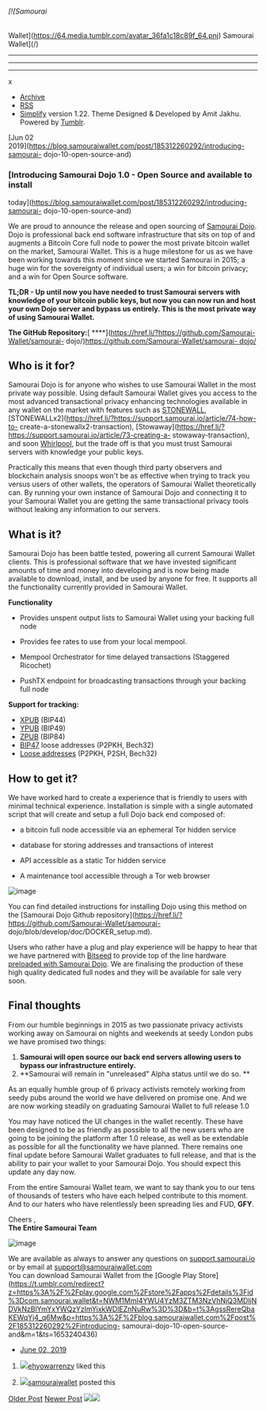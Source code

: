 ###### [![Samourai
Wallet](https://64.media.tumblr.com/avatar_36fa1c18c89f_64.pnj) Samourai
Wallet](/)

* * *

* * *

* * *

x

  * [Archive](/archive)
  * [RSS](https://blog.samouraiwallet.com/rss)
  * [Simplify](http://simplifytheme.tumblr.com) version 1.22. Theme Designed & Developed by [](http://amitjakhu.com)Amit Jakhu. Powered by [Tumblr](http://tumblr.com).

[Jun 02  
2019](https://blog.samouraiwallet.com/post/185312260292/introducing-samourai-
dojo-10-open-source-and)

### [Introducing Samourai Dojo 1.0 - Open Source and available to install
today](https://blog.samouraiwallet.com/post/185312260292/introducing-samourai-
dojo-10-open-source-and)

We are proud to announce the release and open sourcing of [Samourai
Dojo](https://href.li/?https://github.com/Samourai-Wallet/samourai-dojo). Dojo
is professional back end software infrastructure that sits on top of and
augments a Bitcoin Core full node to power the most private bitcoin wallet on
the market, Samourai Wallet. This is a huge milestone for us as we have been
working towards this moment since we started Samourai in 2015; a huge win for
the sovereignty of individual users; a win for bitcoin privacy; and a win for
Open Source software.

 **TL;DR - Up until now you have needed to trust Samourai servers with
knowledge of your bitcoin public keys, but now you can now run and host your
own Dojo server and bypass us entirely. This is the most private way of using
Samourai Wallet.**

 **The GitHub Repository:**[
****](https://href.li/?https://github.com/Samourai-Wallet/samourai-
dojo/)[https://github.com/Samourai-Wallet/samourai-
dojo/](https://href.li/?https://github.com/Samourai-Wallet/samourai-dojo/)

##  **Who is it for?**

Samourai Dojo is for anyone who wishes to use Samourai Wallet in the most
private way possible. Using default Samourai Wallet gives you access to the
most advanced transactional privacy enhancing technologies available in any
wallet on the market with features such as
[STONEWALL](https://href.li/?https://samouraiwallet.com/stonewall),
[STONEWALLx2](https://href.li/?https://support.samourai.io/article/74-how-to-
create-a-stonewallx2-transaction),
[Stowaway](https://href.li/?https://support.samourai.io/article/73-creating-a-
stowaway-transaction), and soon
[Whirlpool](https://twitter.com/SamouraiWallet/status/1118538598800871424),
but the trade off is that you must trust Samourai servers with knowledge your
public keys.

Practically this means that even though third party observers and blockchain
analysis snoops won't be as effective when trying to track you versus users of
other wallets, the operators of Samourai Wallet theoretically can. By running
your own instance of Samourai Dojo and connecting it to your Samourai Wallet
you are getting the same transactional privacy tools without leaking any
information to our servers.

##  **What is it?**

Samourai Dojo has been battle tested, powering all current Samourai Wallet
clients. This is professional software that we have invested significant
amounts of time and money into developing and is now being made available to
download, install, and be used by anyone for free. It supports all the
functionality currently provided in Samourai Wallet.  

 **Functionality**

  * Provides unspent output lists to Samourai Wallet using your backing full node
  * Provides fee rates to use from your local mempool.  

  * Mempool Orchestrator for time delayed transactions (Staggered Ricochet)  

  * PushTX endpoint for broadcasting transactions through your backing full node  

 **Support for tracking:**

  * [XPUB](https://href.li/?https://support.samourai.io/article/49-xpub-s-ypub-s-zpub-s) (BIP44)
  * [YPUB](https://href.li/?https://support.samourai.io/article/49-xpub-s-ypub-s-zpub-s) (BIP49)
  * [ZPUB](https://href.li/?https://support.samourai.io/article/49-xpub-s-ypub-s-zpub-s) (BIP84)
  * [BIP47](https://href.li/?https://samouraiwallet.com/paynym) loose addresses (P2PKH, Bech32)
  * [Loose addresses](https://href.li/?https://en.bitcoin.it/wiki/Address) (P2PKH, P2SH, Bech32)

##  **How to get it?**

We have worked hard to create a experience that is friendly to users with
minimal technical experience. Installation is simple with a single automated
script that will create and setup a full Dojo back end composed of:

  * a bitcoin full node accessible via an ephemeral Tor hidden service  

  * database for storing addresses and transactions of interest  

  * API accessible as a static Tor hidden service  

  * A maintenance tool accessible through a Tor web browser  

![image](https://64.media.tumblr.com/5b430f9e97bbddf71023900dbb2cfaa3/tumblr_inline_psgqztfQwz1tu47rq_500.png)

You can find detailed instructions for installing Dojo using this method on
the [Samourai Dojo Github
repository](https://href.li/?https://github.com/Samourai-Wallet/samourai-
dojo/blob/develop/doc/DOCKER_setup.md).

Users who rather have a plug and play experience will be happy to hear that we
have partnered with [Bitseed](https://href.li/?https://bitseed.org/) to
provide top of the line hardware [preloaded with Samourai
Dojo](https://href.li/?https://samouraiwallet.com/dojo). We are finalising the
production of these high quality dedicated full nodes and they will be
available for sale very soon.  

##  **Final thoughts**

From our humble beginnings in 2015 as two passionate privacy activists working
away on Samourai on nights and weekends at seedy London pubs we have promised
two things:

  1.  **Samourai will open source our back end servers allowing users to bypass our infrastructure entirely.**
  2.  **Samourai will remain in  "unreleased" Alpha status until we do so. **

As an equally humble group of 6 privacy activists remotely working from seedy
pubs around the world we have delivered on promise one. And we are now working
steadily on graduating Samourai Wallet to full release 1.0

You may have noticed the UI changes in the wallet recently. These have been
designed to be as friendly as possible to all the new users who are going to
be joining the platform after 1.0 release, as well as be extendable as
possible for all the functionality we have planned. There remains one final
update before Samourai Wallet graduates to full release, and that is the
ability to pair your wallet to your Samourai Dojo. You should expect this
update any day now.  
  

From the entire Samourai Wallet team, we want to say thank you to our tens of
thousands of testers who have each helped contribute to this moment. And to
our haters who have relentlessly been spreading lies and FUD, **GFY**.  
  
Cheers ,  
 **The Entire Samourai Team**

![image](https://64.media.tumblr.com/c2fe8253641b9f0bac540ad18ea6bd54/tumblr_inline_psgt8sZhFp1tu47rq_500.jpg)

  
We are available as always to answer any questions on
[support.samourai.io](https://href.li/?http://support.samourai.io) or by email
at [support@samouraiwallet.com  
](mailto:support@samouraiwallet.com)You can download Samourai Wallet from the
[Google Play
Store](https://t.umblr.com/redirect?z=https%3A%2F%2Fplay.google.com%2Fstore%2Fapps%2Fdetails%3Fid%3Dcom.samourai.wallet&t=NWM1MmI4YWU4YzM3ZTM3NzVhNjQ3MDljNDVkNzBlYmYxYWQzYzlmYixkWDlEZnNuRw%3D%3D&b=t%3AgssRereQbaKEWqYj4_q6Mw&p=https%3A%2F%2Fblog.samouraiwallet.com%2Fpost%2F185312260292%2Fintroducing-
samourai-dojo-10-open-source-and&m=1&ts=1653240436)  
  

  * [June 02, 2019](https://blog.samouraiwallet.com/post/185312260292/introducing-samourai-dojo-10-open-source-and)

  1. [![](https://64.media.tumblr.com/06144ecfa3533f1ca97f899e40d6a2a0/96bc706e4988d33b-f8/s16x16u_c1/35417a574aa6fd82ec0a220f660e0d4f30118799.pnj)](https://ehyowarrenzy.tumblr.com/ "Aloha ")[ehyowarrenzy](https://ehyowarrenzy.tumblr.com/ "Aloha") liked this 

  2. [![](https://64.media.tumblr.com/avatar_36fa1c18c89f_16.pnj)](https://blog.samouraiwallet.com/ "Samourai Wallet")[samouraiwallet](https://blog.samouraiwallet.com/ "Samourai Wallet") posted this 

[Older Post](https://blog.samouraiwallet.com/post/183378923792) [Newer
Post](https://blog.samouraiwallet.com/post/186208584657)
![](https://px.srvcs.tumblr.com/impixu?T=1653240436&J=eyJ0eXBlIjoidXJsIiwidXJsIjoiaHR0cDovL2Jsb2cuc2Ftb3VyYWl3YWxsZXQuY29tL3Bvc3QvMTg1MzEyMjYwMjkyL2ludHJvZHVjaW5nLXNhbW91cmFpLWRvam8tMTAtb3Blbi1zb3VyY2UtYW5kIiwicmVxdHlwZSI6MCwicm91dGUiOiIvcG9zdC86aWQvOnN1bW1hcnkiLCJub3NjcmlwdCI6MX0=&U=PIKPOHGDLI&K=47ffaf3c4f89423f9b421bfc157a2ad968d8263aebbd46d9f71955124f1535e8&R=)![](https://px.srvcs.tumblr.com/impixu?T=1653240436&J=eyJ0eXBlIjoicG9zdCIsInVybCI6Imh0dHA6Ly9ibG9nLnNhbW91cmFpd2FsbGV0LmNvbS9wb3N0LzE4NTMxMjI2MDI5Mi9pbnRyb2R1Y2luZy1zYW1vdXJhaS1kb2pvLTEwLW9wZW4tc291cmNlLWFuZCIsInJlcXR5cGUiOjAsInJvdXRlIjoiL3Bvc3QvOmlkLzpzdW1tYXJ5IiwicG9zdHMiOlt7InBvc3RpZCI6IjE4NTMxMjI2MDI5MiIsImJsb2dpZCI6MjM1MTUyNzczLCJzb3VyY2UiOjMzfV0sIm5vc2NyaXB0IjoxfQ==&U=NIFGDLBLNM&K=14bd98b0656750dc573b128070b297ebaf06c5a91de9a059666eb598e73eda9b&R=)

